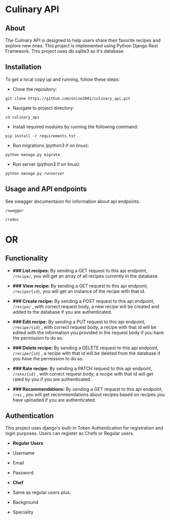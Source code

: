 # Culinary API


## About

The Culinary API is designed to help users share their favorite recipes and explore new ones. This project is implemented using Python Django Rest Framework. This project uses db.sqlite3 as it's database.


## Installation
To get a local copy up and running, follow these steps:

- Clone the repository:
```
git clone https://github.com/onise2001/culinary_api.git
```
- Navigate to project directory:
```
cd culinary_api
```
- Install required modules by running the following command:
```
pip install -r requirements.txt
```

- Run migrations (python3 if on linux):
```
python manage.py migrate
```
- Run server (python3 if on linux):
```
python manage.py runserver
```

## Usage and API endpoints
See swagger documentaion for information about api endpoints.
```
/swagger
```
```
/redoc
```

# OR

## Functionality
- **### List recipes:** By sending a GET request to this api endpoint, ```/recipe/```, you will get an array of all recipes currently in the database.

- **### View recipe:** By sending a GET request to this api endpoint, ```/recipe/{id}```, you will get an instance of the recipe with that id.

- **### Create recipe:** By sending a POST request to this api endpoint, ```/recipe/``` , with correct request body, a new recipe will be created and added to the database if you are authenticated.

- **### Edit recipe:** By sending a PUT request to this api endpoint, ```/recipe/{id}``` , with correct request body, a recipe with that id will be edited with the information you provided in the request body if you have the permission to do so.

- **### Delete recipe:** By sending a DELETE request to this api endpoint, ```/recipe/{id}``` ,  a recipe with that id will be deleted from the database if you have the permission to do so.

- **### Rate recipe:** By sending a PATCH request to this api endpoint, ```/rate/{id}``` , with correct request body, a recipe with that id will get rated by you if you are authenticated.


- **### Recommendations:** By sending a GET request to this api endpoint, ```/rec``` , you will get recommendations about recipes based on recipes you have uploaded if you are authenticated.



## Authentication
This project uses django's built-in Token Authentication for registration and login purposes. Users can register as Chefs or Regular users.
- **Regular Users**
- Username
- Email
- Password

- **Chef**
- Same as regular users plus:
- Background
- Speciality

